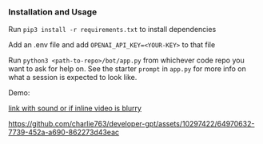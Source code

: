 ### Installation and Usage
Run `pip3 install -r requirements.txt` to install dependencies

Add an .env file and add `OPENAI_API_KEY=<YOUR-KEY>` to that file

Run `python3 <path-to-repo>/bot/app.py` from whichever code repo you want to ask for help on.
See the starter `prompt` in `app.py` for more info on what a session is expected to look like.

Demo:

[link with sound or if inline video is blurry](https://www.dropbox.com/s/zjinxlxbii9usi9/developer-gpt%20demo%202.webm?dl=0)






https://github.com/charlie763/developer-gpt/assets/10297422/64970632-7739-452a-a690-862273d43eac




